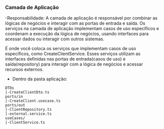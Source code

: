 <h3>Camada de Aplicação</h3>
-Responsabilidade: A camada de aplicação é responsável por combinar as lógicas de negócios e interagir com as portas de entrada e saída. Os serviços na camada de aplicação implementam casos de uso específicos e coordenam a execução da lógica de negócios, usando interfaces para acessar dados ou interagir com outros sistemas.

É onde você coloca os serviços que implementam casos de uso específicos, como CreateClientService. Esses serviços utilizam as interfaces definidas nas portas de entrada(casos de uso) e saída(repository) para interagir com a lógica de negócios e acessar recursos externos.

- Dentro da pasta aplicação:

```
DTOs
|-CreateClientDto.ts
ports/in
|-CreateClient.usecase.ts
ports/out
|-ClientRepository.ts
|-external.service.ts
useCases/
|-ClientService.ts
```
